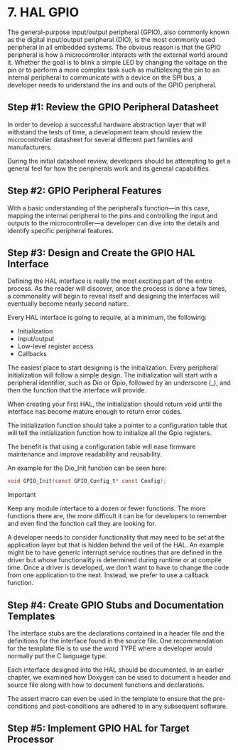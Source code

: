 # 7. HAL GPIO

The general-purpose input/output peripheral (GPIO), also commonly known as
the digital input/output peripheral (DIO), is the most commonly used peripheral
in all embedded systems. The obvious reason is that the GPIO peripheral is how a
microcontroller interacts with the external world around it. Whether the goal is to blink
a simple LED by changing the voltage on the pin or to perform a more complex task such
as multiplexing the pin to an internal peripheral to communicate with a device on the
SPI bus, a developer needs to understand the ins and outs of the GPIO peripheral.

## Step #1: Review the GPIO Peripheral Datasheet

In order to develop a successful hardware abstraction layer that will withstand the
tests of time, a development team should review the microcontroller datasheet for
several different part families and manufacturers.

During the initial datasheet review, developers should be attempting to get a general
feel for how the peripherals work and its general capabilities.

## Step #2: GPIO Peripheral Features

With a basic understanding of the peripheral’s function—in this case, mapping
the internal peripheral to the pins and controlling the input and outputs to the
microcontroller—a developer can dive into the details and identify specific peripheral
features.

## Step #3: Design and Create the GPIO HAL Interface

Defining the HAL interface is really the most exciting part of the entire process. As the
reader will discover, once the process is done a few times, a commonality will begin to
reveal itself and designing the interfaces will eventually become nearly second nature.

Every HAL interface is going to require, at a minimum, the following:

- Initialization
- Input/output
- Low-level register access
- Callbacks

The easiest place to start designing is the initialization. Every peripheral initialization
will follow a simple design. The initialization will start with a peripheral identifier, such
as Dio or Gpio, followed by an underscore (_), and then the function that the interface
will provide.

When creating your first HAL, the initialization should return void until the
interface has become mature enough to return error codes.

The initialization function should take a pointer to a configuration table that will
tell the initialization function how to initialize all the Gpio registers.

The benefit is that using a configuration table will ease firmware
maintenance and improve readability and reusability.

An example for the Dio_Init function can be seen here:

```C
void GPIO_Init(const GPIO_Config_t* const Config);
```

> [!IMPORTANT]
> Keep any module interface to a dozen or fewer functions. The more functions there are, the
more difficult it can be for developers to remember and even find the function call they are
looking for.

A developer needs to consider functionality that may need to be set at the
application layer but that is hidden behind the veil of the HAL. An example might
be to have generic interrupt service routines that are defined in the driver but whose
functionality is determined during runtime or at compile time. Once a driver is
developed, we don’t want to have to change the code from one application to the next.
Instead, we prefer to use a callback function.

## Step #4: Create GPIO Stubs and Documentation Templates

The interface stubs are the declarations contained in a header file and the definitions
for the interface found in the source file. One recommendation for the template file
is to use the word TYPE where a developer would normally put the C language type.

Each interface designed into the HAL should be documented. In an earlier chapter,
we examined how Doxygen can be used to document a header and source file along with
how to document functions and declarations.

The assert macro can even be used in the template
to ensure that the pre-conditions and post-conditions are adhered to in any subsequent
software.

## Step #5: Implement GPIO HAL for Target Processor